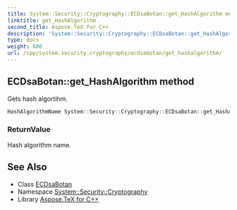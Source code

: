 ```yaml
---
title: System::Security::Cryptography::ECDsaBotan::get_HashAlgorithm method
linktitle: get_HashAlgorithm
second_title: Aspose.TeX for C++
description: 'System::Security::Cryptography::ECDsaBotan::get_HashAlgorithm method. Gets hash algortihm in C++.'
type: docs
weight: 600
url: /cpp/system.security.cryptography/ecdsabotan/get_hashalgorithm/
---
```

## ECDsaBotan::get_HashAlgorithm method


Gets hash algortihm.

```cpp
HashAlgorithmName System::Security::Cryptography::ECDsaBotan::get_HashAlgorithm() const
```


### ReturnValue

Hash algorithm name.

## See Also

* Class [ECDsaBotan](../)
* Namespace [System::Security::Cryptography](../../)
* Library [Aspose.TeX for C++](../../../)
